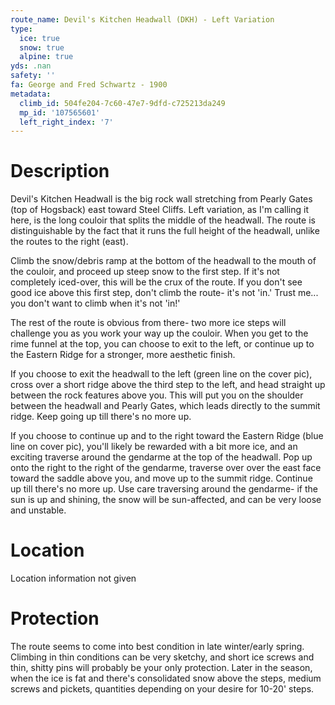 ```yaml
---
route_name: Devil's Kitchen Headwall (DKH) - Left Variation
type:
  ice: true
  snow: true
  alpine: true
yds: .nan
safety: ''
fa: George and Fred Schwartz - 1900
metadata:
  climb_id: 504fe204-7c60-47e7-9dfd-c725213da249
  mp_id: '107565601'
  left_right_index: '7'
---
```

# Description
Devil's Kitchen Headwall is the big rock wall stretching from Pearly Gates (top of Hogsback) east toward Steel Cliffs. Left variation, as I'm calling it here, is the long couloir that splits the middle of the headwall. The route is distinguishable by the fact that it runs the full height of the headwall, unlike the routes to the right (east).

Climb the snow/debris ramp at the bottom of the headwall to the mouth of the couloir, and proceed up steep snow to the first step. If it's not completely iced-over, this will be the crux of the route. If you don't see good ice above this first step, don't climb the route- it's not 'in.' Trust me... you don't want to climb when it's not 'in!'

The rest of the route is obvious from there- two more ice steps will challenge you as you work your way up the couloir. When you get to the rime funnel at the top, you can choose to exit to the left, or continue up to the Eastern Ridge for a stronger, more aesthetic finish.

If you choose to exit the headwall to the left (green line on the cover pic), cross over a short ridge above the third step to the left, and head straight up between the rock features above you. This will put you on the shoulder between the headwall and Pearly Gates, which leads directly to the summit ridge. Keep going up till there's  no more up.

If you choose to continue up and to the right toward the Eastern Ridge (blue line on cover pic), you'll likely be rewarded with a bit more ice, and an exciting traverse around the gendarme at the top of the headwall. Pop up onto the right to the right of the gendarme, traverse over over the east face toward the saddle above you, and move up to the summit ridge. Continue up till there's no more up. Use care traversing around the gendarme- if the sun is up and shining, the snow will be sun-affected, and can be very loose and unstable.

# Location
Location information not given

# Protection
The route seems to come into best condition in late winter/early spring. Climbing in thin conditions can be very sketchy, and short ice screws and thin, shitty pins will probably be your only protection. Later in the season, when the ice is fat and there's consolidated snow above the steps, medium screws and pickets, quantities depending on your desire for 10-20' steps.
